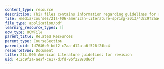 ```yaml
---
content_type: resource
description: This files contains information regarding guidelines for revision.
file: /media/courses/21l-006-american-literature-spring-2013/432c9f2aaeafce17d3fd9bf22820d6df_MIT21L_006S13_revision.pdf
file_type: application/pdf
learning_resource_types: []
ocw_type: OCWFile
parent_title: Related Resources
parent_type: CourseSection
parent_uid: 1d7686c0-bdf2-c7aa-d12a-a6f526f2dbc4
resourcetype: Document
title: 21L.006 American Literature guidelines for revision
uid: 432c9f2a-aeaf-ce17-d3fd-9bf22820d6df
---
```

